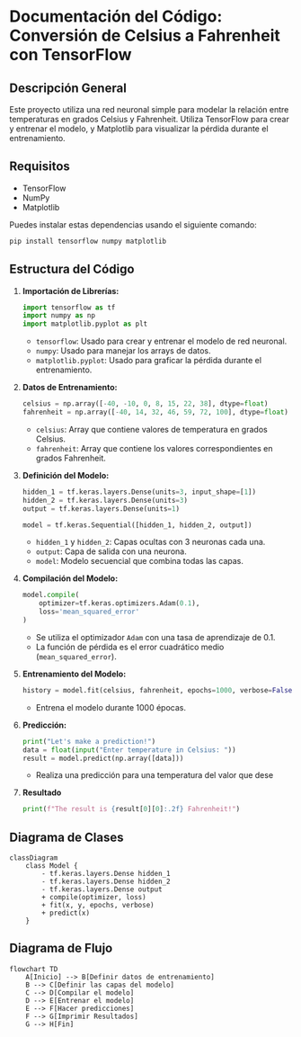 # Documentación del Código: Conversión de Celsius a Fahrenheit con TensorFlow

## Descripción General

Este proyecto utiliza una red neuronal simple para modelar la relación entre temperaturas en grados Celsius y Fahrenheit. Utiliza TensorFlow para crear y entrenar el modelo, y Matplotlib para visualizar la pérdida durante el entrenamiento.

## Requisitos

- TensorFlow
- NumPy
- Matplotlib

Puedes instalar estas dependencias usando el siguiente comando:

```bash
pip install tensorflow numpy matplotlib
```

## Estructura del Código

1. **Importación de Librerías:**
   ```python
   import tensorflow as tf
   import numpy as np
   import matplotlib.pyplot as plt
   ```
   - `tensorflow`: Usado para crear y entrenar el modelo de red neuronal.
   - `numpy`: Usado para manejar los arrays de datos.
   - `matplotlib.pyplot`: Usado para graficar la pérdida durante el entrenamiento.

2. **Datos de Entrenamiento:**
   ```python
   celsius = np.array([-40, -10, 0, 8, 15, 22, 38], dtype=float)
   fahrenheit = np.array([-40, 14, 32, 46, 59, 72, 100], dtype=float)
   ```
   - `celsius`: Array que contiene valores de temperatura en grados Celsius.
   - `fahrenheit`: Array que contiene los valores correspondientes en grados Fahrenheit.

3. **Definición del Modelo:**
   ```python
   hidden_1 = tf.keras.layers.Dense(units=3, input_shape=[1])
   hidden_2 = tf.keras.layers.Dense(units=3)
   output = tf.keras.layers.Dense(units=1)

   model = tf.keras.Sequential([hidden_1, hidden_2, output])
   ```
   - `hidden_1` y `hidden_2`: Capas ocultas con 3 neuronas cada una.
   - `output`: Capa de salida con una neurona.
   - `model`: Modelo secuencial que combina todas las capas.

4. **Compilación del Modelo:**
   ```python
   model.compile(
       optimizer=tf.keras.optimizers.Adam(0.1),
       loss='mean_squared_error'
   )
   ```
   - Se utiliza el optimizador `Adam` con una tasa de aprendizaje de 0.1.
   - La función de pérdida es el error cuadrático medio (`mean_squared_error`).

5. **Entrenamiento del Modelo:**
   ```python
   history = model.fit(celsius, fahrenheit, epochs=1000, verbose=False)
   ```
   - Entrena el modelo durante 1000 épocas.

6. **Predicción:**
   ```python
   print("Let's make a prediction!")
   data = float(input("Enter temperature in Celsius: ")) 
   result = model.predict(np.array([data]))
   ```
   - Realiza una predicción para una temperatura del valor que dese

7. **Resultado**
   ```python
   print(f"The result is {result[0][0]:.2f} Fahrenheit!")
   ```


## Diagrama de Clases

```mermaid
classDiagram
    class Model {
        - tf.keras.layers.Dense hidden_1
        - tf.keras.layers.Dense hidden_2
        - tf.keras.layers.Dense output
        + compile(optimizer, loss)
        + fit(x, y, epochs, verbose)
        + predict(x)
    }
```

## Diagrama de Flujo

```mermaid
flowchart TD
    A[Inicio] --> B[Definir datos de entrenamiento]
    B --> C[Definir las capas del modelo]
    C --> D[Compilar el modelo]
    D --> E[Entrenar el modelo]
    E --> F[Hacer predicciones]
    F --> G[Imprimir Resultados]
    G --> H[Fin]
```
